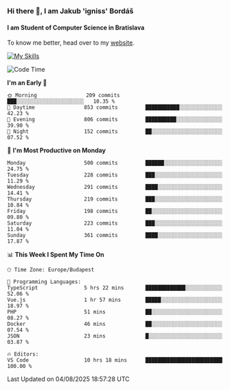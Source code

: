 ### Hi there 👋, I am Jakub 'igniss' Bordáš

#### I am Student of Computer Science in Bratislava
To know me better, head over to my [website](https://bordas.sk).

[![My Skills](https://skillicons.dev/icons?i=js,typescript,html,css,figma,svelte,vue,next,postgresql,nest,express,nodejs)](https://bordas.sk)


<!--START_SECTION:waka-->
![Code Time](http://img.shields.io/badge/Code%20Time-2%2C010%20hrs%2032%20mins-blue)

**I'm an Early 🐤** 

```text
🌞 Morning                209 commits         ███░░░░░░░░░░░░░░░░░░░░░░   10.35 % 
🌆 Daytime                853 commits         ███████████░░░░░░░░░░░░░░   42.23 % 
🌃 Evening                806 commits         ██████████░░░░░░░░░░░░░░░   39.90 % 
🌙 Night                  152 commits         ██░░░░░░░░░░░░░░░░░░░░░░░   07.52 % 
```
📅 **I'm Most Productive on Monday** 

```text
Monday                   500 commits         ██████░░░░░░░░░░░░░░░░░░░   24.75 % 
Tuesday                  228 commits         ███░░░░░░░░░░░░░░░░░░░░░░   11.29 % 
Wednesday                291 commits         ████░░░░░░░░░░░░░░░░░░░░░   14.41 % 
Thursday                 219 commits         ███░░░░░░░░░░░░░░░░░░░░░░   10.84 % 
Friday                   198 commits         ██░░░░░░░░░░░░░░░░░░░░░░░   09.80 % 
Saturday                 223 commits         ███░░░░░░░░░░░░░░░░░░░░░░   11.04 % 
Sunday                   361 commits         ████░░░░░░░░░░░░░░░░░░░░░   17.87 % 
```


📊 **This Week I Spent My Time On** 

```text
🕑︎ Time Zone: Europe/Budapest

💬 Programming Languages: 
TypeScript               5 hrs 22 mins       █████████████░░░░░░░░░░░░   52.06 % 
Vue.js                   1 hr 57 mins        █████░░░░░░░░░░░░░░░░░░░░   18.97 % 
PHP                      51 mins             ██░░░░░░░░░░░░░░░░░░░░░░░   08.27 % 
Docker                   46 mins             ██░░░░░░░░░░░░░░░░░░░░░░░   07.54 % 
JSON                     23 mins             █░░░░░░░░░░░░░░░░░░░░░░░░   03.87 % 

🔥 Editors: 
VS Code                  10 hrs 18 mins      █████████████████████████   100.00 % 
```


 Last Updated on 04/08/2025 18:57:28 UTC
<!--END_SECTION:waka-->
